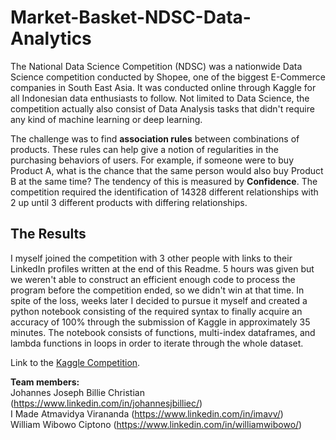 # Market-Basket-NDSC-Data-Analytics
The National Data Science Competition (NDSC) was a nationwide Data Science competition conducted by Shopee, one of the biggest E-Commerce companies in South East Asia. It was conducted online through Kaggle for all Indonesian data enthusiasts to follow. Not limited to Data Science, the competition actually also consist of Data Analysis tasks that didn't require any kind of machine learning or deep learning.

The challenge was to find **association rules** between combinations of products. These rules can help give a notion of regularities in the purchasing behaviors of users. For example, if someone were to buy Product A, what is the chance that the same person would also buy Product B at the same time? The tendency of this is measured by **Confidence**. The competition required the identification of 14328 different relationships with 2 up until 3 different products with differing relationships.

## The Results
I myself joined the competition with 3 other people with links to their LinkedIn profiles written at the end of this Readme. 5 hours was given but we weren't able to construct an efficient enough code to process the program before the competition ended, so we didn't win at that time. In spite of the loss, weeks later I decided to pursue it myself and created a python notebook consisting of the required syntax to finally acquire an accuracy of 100% through the submission of Kaggle in approximately 35 minutes. The notebook consists of functions, multi-index dataframes, and lambda functions in loops in order to iterate through the whole dataset.

Link to the [Kaggle Competition].

**Team members:**<br/>
Johannes Joseph Billie Christian (https://www.linkedin.com/in/johannesjbilliec/)<br/>
I Made Atmavidya Virananda (https://www.linkedin.com/in/imavv/)<br/>
William Wibowo Ciptono (https://www.linkedin.com/in/williamwibowo/)<br/>

[Kaggle Competition]:https://www.kaggle.com/c/market-basket-id-ndsc-2020
